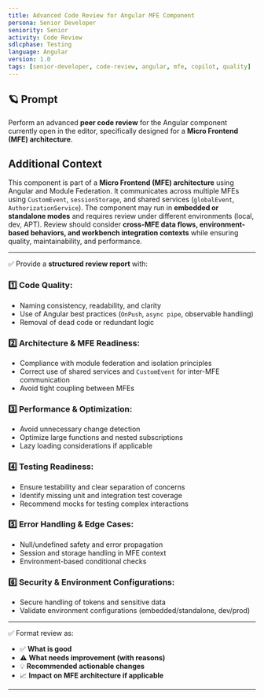 ```yaml
---
title: Advanced Code Review for Angular MFE Component
persona: Senior Developer
seniority: Senior
activity: Code Review
sdlcphase: Testing
language: Angular
version: 1.0
tags: [senior-developer, code-review, angular, mfe, copilot, quality]
---
```


## 🪐 Prompt

Perform an advanced **peer code review** for the Angular component currently open in the editor, specifically designed for a **Micro Frontend (MFE) architecture**.

## Additional Context

This component is part of a **Micro Frontend (MFE) architecture** using Angular and Module Federation. It communicates across multiple MFEs using `CustomEvent`, `sessionStorage`, and shared services (`globalEvent`, `AuthorizationService`). The component may run in **embedded or standalone modes** and requires review under different environments (local, dev, APT). Review should consider **cross-MFE data flows, environment-based behaviors, and workbench integration contexts** while ensuring quality, maintainability, and performance.

---

✅ Provide a **structured review report** with:

### 1️⃣ **Code Quality:**
- Naming consistency, readability, and clarity
- Use of Angular best practices (`OnPush`, `async pipe`, observable handling)
- Removal of dead code or redundant logic

### 2️⃣ **Architecture & MFE Readiness:**
- Compliance with module federation and isolation principles
- Correct use of shared services and `CustomEvent` for inter-MFE communication
- Avoid tight coupling between MFEs

### 3️⃣ **Performance & Optimization:**
- Avoid unnecessary change detection
- Optimize large functions and nested subscriptions
- Lazy loading considerations if applicable

### 4️⃣ **Testing Readiness:**
- Ensure testability and clear separation of concerns
- Identify missing unit and integration test coverage
- Recommend mocks for testing complex interactions

### 5️⃣ **Error Handling & Edge Cases:**
- Null/undefined safety and error propagation
- Session and storage handling in MFE context
- Environment-based conditional checks

### 6️⃣ **Security & Environment Configurations:**
- Secure handling of tokens and sensitive data
- Validate environment configurations (embedded/standalone, dev/prod)

---

✅ Format review as:
- ✅ **What is good**
- ⚠️ **What needs improvement (with reasons)**
- 💡 **Recommended actionable changes**
- 📈 **Impact on MFE architecture if applicable**

---


